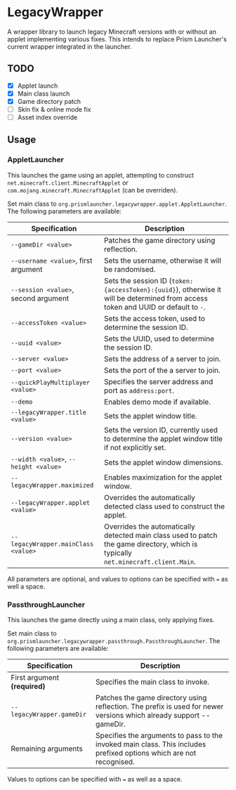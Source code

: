 # LegacyWrapper

A wrapper library to launch legacy Minecraft versions with or without an applet implementing various fixes. This intends to replace Prism Launcher's current wrapper integrated in the launcher.

## TODO
- [x] Applet launch
- [x] Main class launch
- [x] Game directory patch
- [ ] Skin fix & online mode fix
- [ ] Asset index override

## Usage

### AppletLauncher

This launches the game using an applet, attempting to construct `net.minecraft.client.MinecraftApplet` or `com.mojang.minecraft.MinecraftApplet` (can be overriden).

Set main class to `org.prismlauncher.legacywrapper.applet.AppletLauncher`. The following parameters are available:

| Specification                             | Description                                                                                                                       |
| ----------------------------------------  | --------------------------------------------------------------------------------------------------------------------------------- |
| `--gameDir <value>`                       | Patches the game directory using reflection.                                                                                      |
| `--username <value>`, first argument      | Sets the username, otherwise it will be randomised.                                                                               |
| `--session <value>`, second argument      | Sets the session ID (`token:{accessToken}:{uuid}`), otherwise it will be determined from access token and UUID or default to `-`. |
| `--accessToken <value>`                   | Sets the access token, used to determine the session ID.                                                                          |
| `--uuid <value>`                          | Sets the UUID, used to determine the session ID.                                                                                  |
| `--server <value>`                        | Sets the address of a server to join.                                                                                             |
| `--port <value>`                          | Sets the port of the a server to join.                                                                                            |
| `--quickPlayMultiplayer <value>`          | Specifies the server address and port as `address:port`.                                                                          |
| `--demo`                                  | Enables demo mode if available.                                                                                                   |
| `--legacyWrapper.title <value>`           | Sets the applet window title.                                                                                                     |
| `--version <value>`                       | Sets the version ID, currently used to determine the applet window title if not explicitly set.                                   |
| `--width <value>`, `--height <value>`     | Sets the applet window dimensions.                                                                                                |
| `--legacyWrapper.maximized`               | Enables maximization for the applet window.                                                                                       |
| `--legacyWrapper.applet <value>`          | Overrides the automatically detected class used to construct the applet.                                                          |
| `--legacyWrapper.mainClass <value>`       | Overrides the automatically detected main class used to patch the game directory, which is typically `net.minecraft.client.Main`. |

All parameters are optional, and values to options can be specified with `=` as well a space.

### PassthroughLauncher

This launches the game directly using a main class, only applying fixes.

Set main class to `org.prismlauncher.legacywrapper.passthrough.PassthroughLauncher`. The following parameters are available:

| Specification                 | Description                                  |
| ----------------------------- | --------------------------------------------   |
| First argument **(required)** | Specifies the main class to invoke.                                                                                 |
| `--legacyWrapper.gameDir`     | Patches the game directory using reflection. The prefix is used for newer versions which already support --gameDir. |
| Remaining arguments           | Specifies the arguments to pass to the invoked main class. This includes prefixed options which are not recognised. |

Values to options can be specified with `=` as well as a space.
